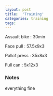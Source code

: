 ```yaml
---
layout: post
title:  'Training'
categories: training
tags: 
---
```


Assault bike  : 30min

Face pull : 57.5x9x3

Pallof press  : 35x8x3

Full can  : 5x12x3

### Notes

everything fine
